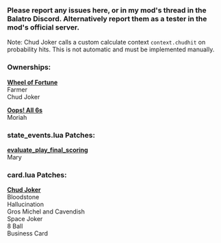 ### Please report any issues here, or in my mod's thread in the Balatro Discord. Alternatively report them as a tester in the mod's official server.


Note: Chud Joker calls a custom calculate context `context.chudhit` on probability hits. This is not automatic and must be implemented manually.

### Ownerships:
<ins>**Wheel of Fortune**</ins>\
Farmer\
Chud Joker

<ins>**Oops! All 6s**</ins>\
Moriah

### state_events.lua Patches:
<ins>**evaluate_play_final_scoring**</ins>\
Mary

### card.lua Patches:
<ins>**Chud Joker**</ins>\
Bloodstone\
Hallucination\
Gros Michel and Cavendish\
Space Joker\
8 Ball\
Business Card